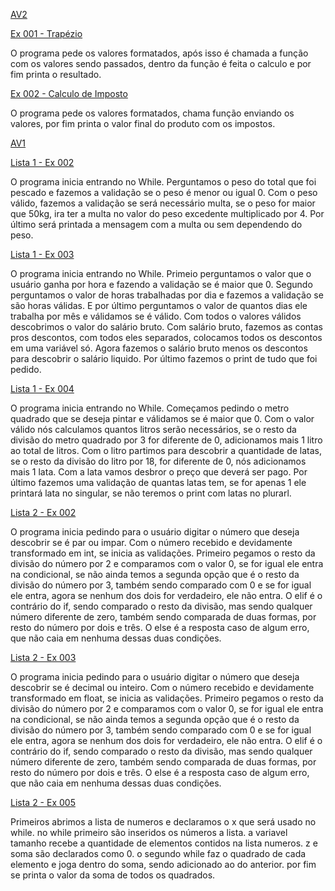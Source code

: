 [AV2](https://github.com/jotaquissak/paradigmas-python-estacio/tree/main/AV2)

[Ex 001 - Trapézio](https://github.com/jotaquissak/paradigmas-python-estacio/blob/main/AV2/calculadoraDeTrapezio.py)

  O programa pede os valores formatados, após isso é chamada a função com os valores sendo passados, dentro da função é feita o calculo e por fim printa o resultado.
  
[Ex 002 - Calculo de Imposto](https://github.com/jotaquissak/paradigmas-python-estacio/blob/main/AV2/calculoImposto.py)

  O programa pede os valores formatados, chama função enviando os valores, por fim printa o valor final do produto com os impostos.

[AV1](https://github.com/jotaquissak/paradigmas-python-estacio/tree/main/AV1)

[Lista 1 - Ex 002](https://github.com/jotaquissak/paradigmas-python-estacio/blob/main/AV1/list1_ex002.py)

  O programa inicia entrando no While. Perguntamos o peso do total que foi pescado e fazemos a validação se o peso é menor ou igual 0. Com o peso válido, fazemos a validação se será necessário multa, se o peso for maior que 50kg, ira ter a multa no valor do peso excedente multiplicado por 4. Por último será printada a mensagem com a multa ou sem dependendo do peso.
  
[Lista 1 - Ex 003](https://github.com/jotaquissak/paradigmas-python-estacio/blob/main/AV1/list1_ex003.py)
  
  O programa inicia entrando no While. Primeio perguntamos o valor que o usuário ganha por hora e fazendo a validação se é maior que 0. Segundo perguntamos o valor de horas trabalhadas por dia e fazemos a validação se são horas válidas. E por último perguntamos o valor de quantos dias ele trabalha por mês e válidamos se é válido. Com todos o valores válidos descobrimos o valor do salário bruto. Com salário bruto, fazemos as contas pros descontos, com todos eles separados, colocamos todos os descontos em uma variável só. Agora fazemos o salário bruto menos os descontos para descobrir o salário liquido. Por último fazemos o print de tudo que foi pedido.
  
[Lista 1 - Ex 004](https://github.com/jotaquissak/paradigmas-python-estacio/blob/main/AV1/list1_ex004.py)

  O programa inicia entrando no While. Começamos pedindo o metro quadrado que se deseja pintar e válidamos se é maior que 0. Com o valor válido nós calculamos quantos litros serão necessários, se o resto da divisão do metro quadrado por 3 for diferente de 0, adicionamos mais 1 litro ao total de litros. Com o litro partimos para descobrir a quantidade de latas, se o resto da divisão do litro por 18, for diferente de 0, nós adicionamos mais 1 lata. Com a lata vamos desbror o preço que deverá ser pago. Por último fazemos uma validação de quantas latas tem, se for apenas 1 ele printará lata no singular, se não teremos o print com latas no plurarl.
  
[Lista 2 - Ex 002](https://github.com/jotaquissak/paradigmas-python-estacio/blob/main/AV1/list2_ex002.py)

  O programa inicia pedindo para o usuário digitar o número que deseja descobrir se é par ou impar. Com o número recebido e devidamente transformado em int, se inicia as validações. Primeiro pegamos o resto da divisão do número por 2 e comparamos com o valor 0, se for igual ele entra na condicional, se não ainda temos a segunda opção que é o resto da divisão do número por 3, também sendo comparado com 0 e se for igual ele entra, agora se nenhum dos dois for verdadeiro, ele não entra. O elif é o contrário do if, sendo comparado o resto da divisão, mas sendo qualquer número diferente de zero, também sendo comparada de duas formas, por resto do número por dois e três. O else é a resposta caso de algum erro, que não caia em nenhuma dessas duas condições.
  
[Lista 2 - Ex 003](https://github.com/jotaquissak/paradigmas-python-estacio/blob/main/AV1/list2_ex003.py)

  O programa inicia pedindo para o usuário digitar o número que deseja descobrir se é decimal ou inteiro. Com o número recebido e devidamente transformado em float, se inicia as validações. Primeiro pegamos o resto da divisão do número por 2 e comparamos com o valor 0, se for igual ele entra na condicional, se não ainda temos a segunda opção que é o resto da divisão do número por 3, também sendo comparado com 0 e se for igual ele entra, agora se nenhum dos dois for verdadeiro, ele não entra. O elif é o contrário do if, sendo comparado o resto da divisão, mas sendo qualquer número diferente de zero, também sendo comparada de duas formas, por resto do número por dois e três. O else é a resposta caso de algum erro, que não caia em nenhuma dessas duas condições.
  
[Lista 2 - Ex 005](https://github.com/jotaquissak/paradigmas-python-estacio/blob/main/AV1/list2_ex005.py)

  Primeiros abrimos a lista de numeros e declaramos o x que será usado no while. no while primeiro são inseridos os números a lista. a variavel tamanho recebe a quantidade de elementos contidos na lista numeros. z e soma são declarados como 0. o segundo while faz o quadrado de cada elemento e joga dentro do soma, sendo adicionado ao do anterior. por fim se printa o valor da soma de todos os quadrados.
